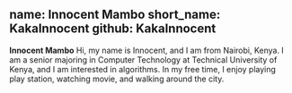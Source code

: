 name: Innocent Mambo
short_name: KakaInnocent
github: KakaInnocent
---

**Innocent Mambo** Hi, my name is Innocent, and I am from Nairobi, Kenya. I am a senior majoring in Computer Technology at Technical University of Kenya, and I am interested in algorithms. In my free time, I enjoy playing play station, watching movie, and walking around the city.
